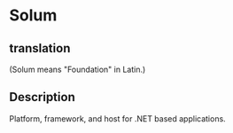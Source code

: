 # Solum

## translation
(Solum means "Foundation" in Latin.)

## Description
Platform, framework, and host for .NET based applications.
